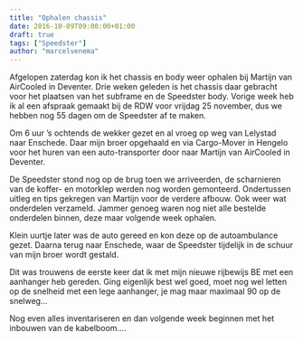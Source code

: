 ```yaml
---
title: "Ophalen chassis"
date: 2016-10-09T09:00:00+01:00
draft: true
tags: ["Speedster"]
author: "marcelvenema"
---
```


Afgelopen zaterdag kon ik het chassis en body weer ophalen bij Martijn van AirCooled in Deventer. Drie weken geleden is het chassis daar gebracht voor het plaatsen van het subframe en de Speedster body. Vorige week heb ik al een afspraak gemaakt bij de RDW voor vrijdag 25 november, dus we hebben nog 55 dagen om de Speedster af te maken.

Om 6 uur ’s ochtends de wekker gezet en al vroeg op weg van Lelystad naar Enschede. Daar mijn broer opgehaald en via Cargo-Mover in Hengelo voor het huren van een auto-transporter door naar Martijn van AirCooled in Deventer. 


De Speedster stond nog op de brug toen we arriveerden, de scharnieren van de koffer- en motorklep werden nog worden gemonteerd. Ondertussen uitleg en tips gekregen van Martijn voor de verdere afbouw. Ook weer wat onderdelen verzameld. Jammer genoeg waren nog niet alle bestelde onderdelen binnen, deze maar volgende week ophalen. 


Klein uurtje later was de auto gereed en kon deze op de autoambulance gezet. Daarna terug naar Enschede, waar de Speedster tijdelijk in de schuur van mijn broer wordt gestald.


Dit was trouwens de eerste keer dat ik met mijn nieuwe rijbewijs BE met een aanhanger heb gereden. Ging eigenlijk best wel goed, moet nog wel letten op de snelheid met een lege aanhanger, je mag maar maximaal 90 op de snelweg…


Nog even alles inventariseren en dan volgende week beginnen met het inbouwen van de kabelboom….
